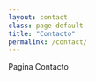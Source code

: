 ```yaml
---
layout: contact
class: page-default
title: "Contacto"
permalink: /contact/
---
```


Pagina Contacto
